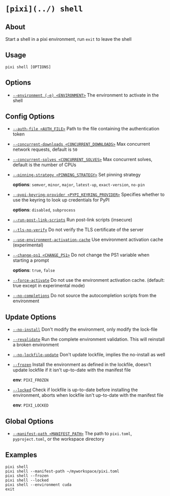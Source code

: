 # `[pixi](../) shell`

## About

Start a shell in a pixi environment, run `exit` to leave the shell

## Usage

```text
pixi shell [OPTIONS]

```

## Options

- [`--environment (-e) <ENVIRONMENT>`](#arg---environment) The environment to activate in the shell

## Config Options

- [`--auth-file <AUTH_FILE>`](#arg---auth-file) Path to the file containing the authentication token

- [`--concurrent-downloads <CONCURRENT_DOWNLOADS>`](#arg---concurrent-downloads) Max concurrent network requests, default is `50`

- [`--concurrent-solves <CONCURRENT_SOLVES>`](#arg---concurrent-solves) Max concurrent solves, default is the number of CPUs

- [`--pinning-strategy <PINNING_STRATEGY>`](#arg---pinning-strategy) Set pinning strategy

  **options**: `semver`, `minor`, `major`, `latest-up`, `exact-version`, `no-pin`

- [`--pypi-keyring-provider <PYPI_KEYRING_PROVIDER>`](#arg---pypi-keyring-provider) Specifies whether to use the keyring to look up credentials for PyPI

  **options**: `disabled`, `subprocess`

- [`--run-post-link-scripts`](#arg---run-post-link-scripts) Run post-link scripts (insecure)

- [`--tls-no-verify`](#arg---tls-no-verify) Do not verify the TLS certificate of the server

- [`--use-environment-activation-cache`](#arg---use-environment-activation-cache) Use environment activation cache (experimental)

- [`--change-ps1 <CHANGE_PS1>`](#arg---change-ps1) Do not change the PS1 variable when starting a prompt

  **options**: `true`, `false`

- [`--force-activate`](#arg---force-activate) Do not use the environment activation cache. (default: true except in experimental mode)

- [`--no-completions`](#arg---no-completions) Do not source the autocompletion scripts from the environment

## Update Options

- [`--no-install`](#arg---no-install) Don't modify the environment, only modify the lock-file

- [`--revalidate`](#arg---revalidate) Run the complete environment validation. This will reinstall a broken environment

- [`--no-lockfile-update`](#arg---no-lockfile-update) Don't update lockfile, implies the no-install as well

- [`--frozen`](#arg---frozen) Install the environment as defined in the lockfile, doesn't update lockfile if it isn't up-to-date with the manifest file

  **env**: `PIXI_FROZEN`

- [`--locked`](#arg---locked) Check if lockfile is up-to-date before installing the environment, aborts when lockfile isn't up-to-date with the manifest file

  **env**: `PIXI_LOCKED`

## Global Options

- [`--manifest-path <MANIFEST_PATH>`](#arg---manifest-path) The path to `pixi.toml`, `pyproject.toml`, or the workspace directory

## Examples

```shell
pixi shell
pixi shell --manifest-path ~/myworkspace/pixi.toml
pixi shell --frozen
pixi shell --locked
pixi shell --environment cuda
exit

```
